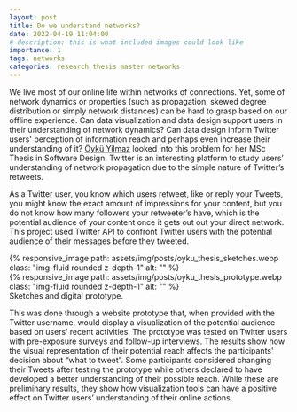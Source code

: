 ```yaml
---
layout: post
title: Do we understand networks?
date: 2022-04-19 11:04:00
# description: this is what included images could look like
importance: 1
tags: networks
categories: research thesis master networks
---
```



We live most of our online life within networks of connections.
  Yet, some of network dynamics or properties (such as propagation, skewed degree distribution or simply network distances) can be hard to grasp based on our offline experience.
  Can data visualization and data design support users in their understanding of network dynamics?
  Can data design inform Twitter users' perception of information reach and perhaps even increase their understanding of it?
  <a rel="noreferrer noopener" href="https://www.linkedin.com/in/%C3%B6yk%C3%BC-y-4118a0152/" target="_blank">Öykü Yilmaz</a> looked into this problem for her MSc Thesis in Software Design.
  Twitter is an interesting platform to study users’ understanding of network propagation due to the simple nature of Twitter’s retweets.

As a Twitter user, you know which users retweet, like or reply your Tweets, you might know the exact amount of impressions for your content, but you do not know how many followers your retweeter’s have, which is the potential audience of your content once it gets out out your direct network.
  This project used Twitter API to confront Twitter users with the potential audience of their messages before they tweeted.

  <div class="row mt-3">
      <div class="col-sm mt-3 mt-md-0">
          {% responsive_image path: assets/img/posts/oyku_thesis_sketches.webp class: "img-fluid rounded z-depth-1" alt: "" %}
      </div>
      <div class="col-sm mt-3 mt-md-0">
          {% responsive_image path: assets/img/posts/oyku_thesis_prototype.webp class: "img-fluid rounded z-depth-1" alt: "" %}
      </div>
  </div>
  <div class="caption">
      Sketches and digital prototype.
  </div>

This was done through a website prototype that, when provided with the Twitter username, would display a visualization of the potential audience based on users’ recent activities.
  The prototype was tested on Twitter users with pre-exposure surveys and follow-up interviews.
  The results show how the visual representation of their potential reach affects the participants' decision about “what to tweet”.
  Some participants considered changing their Tweets after testing the prototype while others declared to have developed a better understanding of their possible reach.
  While these are preliminary results, they show how visualization tools can have a positive effect on Twitter users’ understanding of their online actions.
